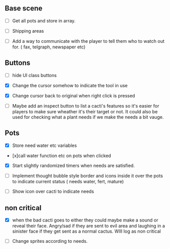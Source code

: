 ## Base scene
- [ ] Get all pots and store in array.

- [ ] Shipping areas

- [ ] Add a way to communicate with the player to tell them who to watch out for. ( fax, telgraph, newspaper etc)
## Buttons

- [ ] hide UI class buttons

- [x] Change the cursor somehow to indicate the tool in use

- [x] Change cursor back to original when right click is pressed

- [ ] Maybe add an inspect button to list a cacti's features so it's easier for players to make sure wheather it's their target or not. It could also be used for checking what a plant needs if we make the needs a bit vauge.

## Pots

- [x] Store need water etc variables

- [x]call water function etc on pots when clicked 

- [x] Start slightly randomized timers when needs are satisfied.

- [ ] Implement thought bubble style border and icons inside it over the pots to indicate current status ( needs water, fert, mature) 

- [ ] Show icon over cacti to indicate needs


## non critical
	
- [x] when the bad cacti goes to either they could maybe make a sound or  reveal their face. Angry/sad if they are sent to evil area and laughing in a sinister face if they get sent as a normal cactus. WIll log as non critical

- [ ] Change sprites according to needs.

